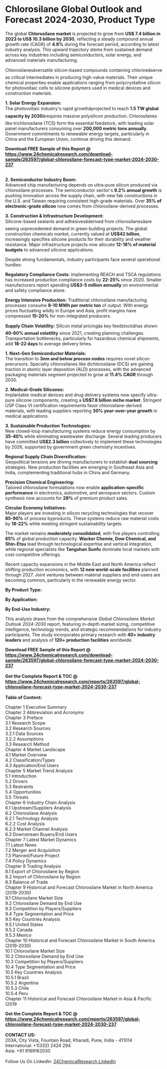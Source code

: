 <h1>Chlorosilane Global Outlook and Forecast 2024-2030, Product Type</h1><p>The global <strong>Chlorosilane market</strong> is projected to grow from <strong>US$ 7.4 billion in 2023 to US$ 10.3 billion by 2030</strong>, reflecting a steady compound annual growth rate (CAGR) of <strong>4.8%</strong> during the forecast period, according to latest industry analysis. This upward trajectory stems from sustained demand across key industries including semiconductors, solar energy, and advanced materials manufacturing.</p><p>Chlorosilanesâversatile silicon-based compounds containing chlorineâserve as critical intermediates in producing high-value materials. Their unique chemical properties enable applications ranging from polycrystalline silicon for photovoltaic cells to silicone polymers used in medical devices and construction materials.</p><p><strong>1. Solar Energy Expansion:</strong><br>
The photovoltaic industry's rapid growthâprojected to reach <strong>1.5 TW global capacity by 2030</strong>ârequires massive polysilicon production. Chlorosilanes like trichlorosilane (TCS) form the essential feedstock, with leading solar panel manufacturers consuming over <strong>200,000 metric tons annually</strong>. Government commitments to renewable energy targets, particularly in China and the European Union, continue driving this demand.</p><div><b>Download FREE Sample of this Report @ 
            <a href="https://www.24chemicalresearch.com/download-sample/263597/global-chlorosilane-forecast-type-market-2024-2030-237">
            https://www.24chemicalresearch.com/download-sample/263597/global-chlorosilane-forecast-type-market-2024-2030-237</a></b></div><br><p><strong>2. Semiconductor Industry Boom:</strong><br>
Advanced chip manufacturing depends on ultra-pure silicon produced via chlorosilane processes. The semiconductor sector's <strong>9.2% annual growth</strong> is pushing innovation across the supply chain, with new fab constructions in the U.S. and Taiwan requiring consistent high-grade materials. Over <strong>35% of electronic-grade silicon</strong> now comes from chlorosilane-derived processes.</p><p><strong>3. Construction &amp; Infrastructure Development:</strong><br>
Silicone-based sealants and adhesivesâderived from chlorosilanesâare seeing unprecedented demand in green building projects. The global construction chemicals market, currently valued at <strong>US$42 billion</strong>, increasingly specifies silicone products for their durability and weather resistance. Major infrastructure projects now allocate <strong>12-18% of material budgets</strong> to advanced silicone applications.</p><p>Despite strong fundamentals, industry participants face several operational hurdles:</p><p><strong>Regulatory Compliance Costs:</strong> Implementing REACH and TSCA regulations has increased production compliance costs by <strong>22-25%</strong> since 2020. Smaller manufacturers report spending <strong>US$3-5 million annually</strong> on environmental and safety compliance alone.</p><p><strong>Energy Intensive Production:</strong> Traditional chlorosilane manufacturing processes consume <strong>8-10 MWh per metric ton</strong> of output. With energy prices fluctuating wildly in Europe and Asia, profit margins have compressed <strong>15-20%</strong> for non-integrated producers.</p><p><strong>Supply Chain Volatility:</strong> Silicon metal pricingâa key feedstockâhas shown <strong>40-60% annual volatility</strong> since 2021, creating planning challenges. Transportation bottlenecks, particularly for hazardous chemical shipments, add <strong>18-22 days</strong> to average delivery times.</p><p><strong>1. Next-Gen Semiconductor Materials:</strong><br>
The transition to <strong>3nm and below process nodes</strong> requires novel silicon precursors. Specialty chlorosilanes like dichlorosilane (DCS) are gaining traction in atomic layer deposition (ALD) processes, with the advanced packaging materials segment projected to grow at <strong>11.4% CAGR</strong> through 2030.</p><p><strong>2. Medical-Grade Silicones:</strong><br>
Implantable medical devices and drug delivery systems now specify ultra-pure silicone components, creating a <strong>US$7.8 billion niche market</strong>. Stringent USP Class VI certification requirements favor chlorosilane-derived materials, with leading suppliers reporting <strong>30% year-over-year growth</strong> in medical applications.</p><p><strong>3. Sustainable Production Technologies:</strong><br>
New closed-loop manufacturing systems reduce energy consumption by <strong>35-40%</strong> while eliminating wastewater discharge. Several leading producers have committed <strong>US$2.3 billion</strong> collectively to implement these technologies by 2026, supported by government green chemistry incentives.</p><p><strong>Regional Supply Chain Diversification:</strong><br>
	Geopolitical tensions are driving manufacturers to establish <strong>dual sourcing</strong> strategies. New production facilities are emerging in Southeast Asia and India, complementing traditional hubs in China and Germany.</p><p><strong>Precision Chemical Engineering:</strong><br>
	Tailored chlorosilane formulations now enable <strong>application-specific performance</strong> in electronics, automotive, and aerospace sectors. Custom synthesis now accounts for <strong>28%</strong> of premium product sales.</p><p><strong>Circular Economy Initiatives:</strong><br>
	Major players are investing in silicon recycling technologies that recover <strong>85-90%</strong> of process byproducts. These systems reduce raw material costs by <strong>18-22%</strong> while meeting stringent sustainability targets.</p><p>The market remains <strong>moderately consolidated</strong>, with five players controlling <strong>65%</strong> of global production capacity. <strong>Wacker Chemie, Dow Chemical, and Shin-Etsu</strong> lead through technological expertise and vertical integration, while regional specialists like <strong>Tangshan Sunfu</strong> dominate local markets with cost-competitive offerings.</p><p>Recent capacity expansions in the Middle East and North America reflect shifting production economics, with <strong>12 new world-scale facilities</strong> planned through 2027. Joint ventures between material suppliers and end-users are becoming common, particularly in the renewable energy sector.</p><p><strong>By Product Type:</strong></p><p><strong>By Application:</strong></p><p><strong>By End-Use Industry:</strong></p><p>This analysis draws from the comprehensive <em>Global Chlorosilane Market Outlook 2024-2030</em> report, featuring in-depth market sizing, competitive intelligence, technology trends, and strategic recommendations for industry participants. The study incorporates primary research with <strong>40+ industry leaders</strong> and analysis of <strong>120+ production facilities</strong> worldwide.</p><div><b>Download FREE Sample of this Report @ 
            <a href="https://www.24chemicalresearch.com/download-sample/263597/global-chlorosilane-forecast-type-market-2024-2030-237">
            https://www.24chemicalresearch.com/download-sample/263597/global-chlorosilane-forecast-type-market-2024-2030-237</a></b></div><br><div><b>Get the Complete Report & TOC @ 
            <a href="https://www.24chemicalresearch.com/reports/263597/global-chlorosilane-forecast-type-market-2024-2030-237">
            https://www.24chemicalresearch.com/reports/263597/global-chlorosilane-forecast-type-market-2024-2030-237</a></b></div><br>
            <b>Table of Content:</b><p>Chapter 1 Executive Summary<br />
Chapter 2 Abbreviation and Acronyms<br />
Chapter 3 Preface<br />
3.1 Research Scope<br />
3.2 Research Sources<br />
3.2.1 Data Sources<br />
3.2.2 Assumptions<br />
3.3 Research Method<br />
Chapter 4 Market Landscape<br />
4.1 Market Overview<br />
4.2 Classification/Types<br />
4.3 Application/End Users<br />
Chapter 5 Market Trend Analysis<br />
5.1 Introduction<br />
5.2 Drivers<br />
5.3 Restraints<br />
5.4 Opportunities<br />
5.5 Threats<br />
Chapter 6 Industry Chain Analysis<br />
6.1 Upstream/Suppliers Analysis<br />
6.2 Chlorosilane Analysis<br />
6.2.1 Technology Analysis<br />
6.2.2 Cost Analysis<br />
6.2.3 Market Channel Analysis<br />
6.3 Downstream Buyers/End Users<br />
Chapter 7 Latest Market Dynamics<br />
7.1 Latest News<br />
7.2 Merger and Acquisition<br />
7.3 Planned/Future Project<br />
7.4 Policy Dynamics<br />
Chapter 8 Trading Analysis<br />
8.1 Export of Chlorosilane by Region<br />
8.2 Import of Chlorosilane by Region<br />
8.3 Balance of Trade<br />
Chapter 9 Historical and Forecast Chlorosilane Market in North America (2019-2030)<br />
9.1 Chlorosilane Market Size<br />
9.2 Chlorosilane Demand by End Use<br />
9.3 Competition by Players/Suppliers<br />
9.4 Type Segmentation and Price<br />
9.5 Key Countries Analysis<br />
9.5.1 United States<br />
9.5.2 Canada<br />
9.5.3 Mexico<br />
Chapter 10 Historical and Forecast Chlorosilane Market in South America (2019-2030)<br />
10.1 Chlorosilane Market Size<br />
10.2 Chlorosilane Demand by End Use<br />
10.3 Competition by Players/Suppliers<br />
10.4 Type Segmentation and Price<br />
10.5 Key Countries Analysis<br />
10.5.1 Brazil<br />
10.5.2 Argentina<br />
10.5.3 Chile<br />
10.5.4 Peru<br />
Chapter 11 Historical and Forecast Chlorosilane Market in Asia & Pacific (2019</p><div><b>Get the Complete Report & TOC @ 
            <a href="https://www.24chemicalresearch.com/reports/263597/global-chlorosilane-forecast-type-market-2024-2030-237">
            https://www.24chemicalresearch.com/reports/263597/global-chlorosilane-forecast-type-market-2024-2030-237</a></b></div><br><b>CONTACT US:</b><br>
            203A, City Vista, Fountain Road, Kharadi, Pune, India - 411014<br>
            International: +1(332) 2424 294<br>
            Asia: +91 9169162030 <br><br>
            Follow Us On LinkedIn: <a href="https://www.linkedin.com/company/24chemicalresearch/">24ChemicalResearch LinkedIn</a>